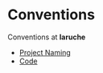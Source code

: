# Conventions

Conventions at **laruche**

*   [Project Naming](/project-naming/readme.md)
*   [Code](/code/readme.md)
